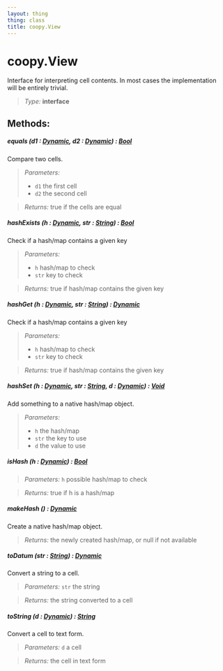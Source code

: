 ```yaml
---
layout: thing
thing: class
title: coopy.View
---
```

# coopy.View


Interface for interpreting cell contents. In most cases the implementation
will be entirely trivial.




> *Type:* **interface**




## Methods:


##### **equals** (d1 : <a href="../Dynamic.html" class="type">Dynamic</a>, d2 : <a href="../Dynamic.html" class="type">Dynamic</a>) : <a href="../Bool.html" class="type">Bool</a>


Compare two cells.



> *Parameters:*
>
>   * `d1` the first cell
>   * `d2` the second cell

> *Returns:*  true if the cells are equal








##### **hashExists** (h : <a href="../Dynamic.html" class="type">Dynamic</a>, str : <a href="../String.html" class="type">String</a>) : <a href="../Bool.html" class="type">Bool</a>


Check if a hash/map contains a given key




> *Parameters:*
>
>   * `h` hash/map to check
>   * `str` key to check

> *Returns:*  true if hash/map contains the given key








##### **hashGet** (h : <a href="../Dynamic.html" class="type">Dynamic</a>, str : <a href="../String.html" class="type">String</a>) : <a href="../Dynamic.html" class="type">Dynamic</a>


Check if a hash/map contains a given key




> *Parameters:*
>
>   * `h` hash/map to check
>   * `str` key to check

> *Returns:*  true if hash/map contains the given key








##### **hashSet** (h : <a href="../Dynamic.html" class="type">Dynamic</a>, str : <a href="../String.html" class="type">String</a>, d : <a href="../Dynamic.html" class="type">Dynamic</a>) : <a href="../Void.html" class="type">Void</a>


Add something to a native hash/map object.



> *Parameters:*
>
>   * `h` the hash/map
>   * `str` the key to use
>   * `d` the value to use








##### **isHash** (h : <a href="../Dynamic.html" class="type">Dynamic</a>) : <a href="../Bool.html" class="type">Bool</a>



> *Parameters:*  `h` possible hash/map to check


> *Returns:*  true if h is a hash/map








##### **makeHash** () : <a href="../Dynamic.html" class="type">Dynamic</a>


Create a native hash/map object.




> *Returns:*  the newly created hash/map, or null if not available








##### **toDatum** (str : <a href="../String.html" class="type">String</a>) : <a href="../Dynamic.html" class="type">Dynamic</a>


Convert a string to a cell.



> *Parameters:*  `str` the string


> *Returns:*  the string converted to a cell








##### **toString** (d : <a href="../Dynamic.html" class="type">Dynamic</a>) : <a href="../String.html" class="type">String</a>


Convert a cell to text form.



> *Parameters:*  `d` a cell


> *Returns:*  the cell in text form








